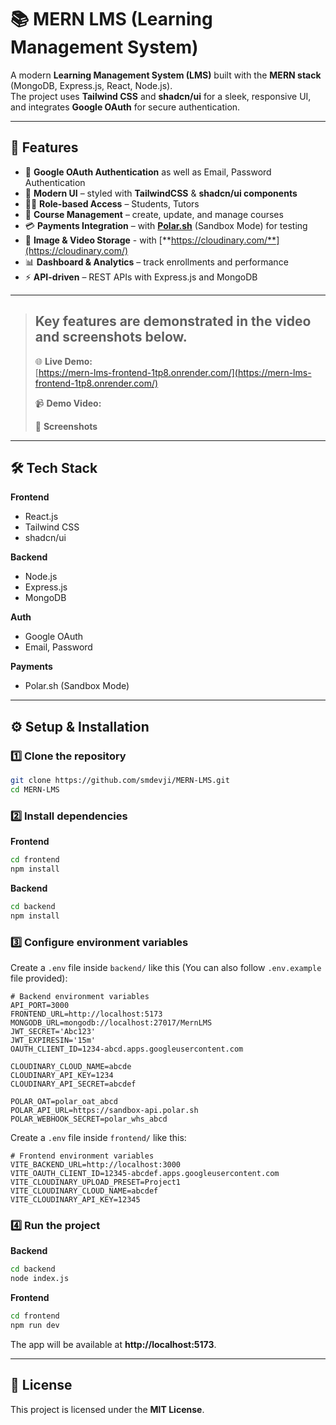 # 📚 MERN LMS (Learning Management System)

A modern **Learning Management System (LMS)** built with the **MERN stack** (MongoDB, Express.js, React, Node.js).  
The project uses **Tailwind CSS** and **shadcn/ui** for a sleek, responsive UI, and integrates **Google OAuth** for secure authentication.  

---

## 🚀 Features
- 🔑 **Google OAuth Authentication** as well as Email, Password Authentication  
- 🎨 **Modern UI** – styled with **TailwindCSS** & **shadcn/ui components**  
- 👩‍🏫 **Role-based Access** – Students, Tutors  
- 📘 **Course Management** – create, update, and manage courses  
- 💳 **Payments Integration** – with [**Polar.sh**](https://polar.sh) (Sandbox Mode) for testing  
- 📸 **Image & Video Storage** - with [**https://cloudinary.com/**](https://cloudinary.com/)
- 📊 **Dashboard & Analytics** – track enrollments and performance  
- ⚡ **API-driven** – REST APIs with Express.js and MongoDB  
---


> ## Key features are demonstrated in the video and screenshots below.
> 🌐 **Live Demo:**  
> [https://mern-lms-frontend-1tp8.onrender.com/](https://mern-lms-frontend-1tp8.onrender.com/)
>
> 📹 **Demo Video:**  
>  
>  
>  
> 📸 **Screenshots**
>

---

## 🛠️ Tech Stack

**Frontend**  
- React.js  
- Tailwind CSS  
- shadcn/ui  

**Backend**  
- Node.js  
- Express.js  
- MongoDB  

**Auth**  
- Google OAuth  
- Email, Password  

**Payments**  
- Polar.sh (Sandbox Mode)

---

## ⚙️ Setup & Installation

### 1️⃣ Clone the repository
```bash
git clone https://github.com/smdevji/MERN-LMS.git
cd MERN-LMS
```

### 2️⃣ Install dependencies
**Frontend**
```bash
cd frontend
npm install
```

**Backend**
```bash
cd backend
npm install
```

### 3️⃣ Configure environment variables  
Create a `.env` file inside `backend/` like this (You can also follow `.env.example` file provided):  
```env
# Backend environment variables
API_PORT=3000
FRONTEND_URL=http://localhost:5173
MONGODB_URL=mongodb://localhost:27017/MernLMS
JWT_SECRET='Abc123'
JWT_EXPIRESIN='15m'
OAUTH_CLIENT_ID=1234-abcd.apps.googleusercontent.com

CLOUDINARY_CLOUD_NAME=abcde
CLOUDINARY_API_KEY=1234
CLOUDINARY_API_SECRET=abcdef

POLAR_OAT=polar_oat_abcd
POLAR_API_URL=https://sandbox-api.polar.sh
POLAR_WEBHOOK_SECRET=polar_whs_abcd
```

Create a `.env` file inside `frontend/` like this:  
```env
# Frontend environment variables
VITE_BACKEND_URL=http://localhost:3000
VITE_OAUTH_CLIENT_ID=12345-abcdef.apps.googleusercontent.com
VITE_CLOUDINARY_UPLOAD_PRESET=Project1
VITE_CLOUDINARY_CLOUD_NAME=abcdef
VITE_CLOUDINARY_API_KEY=12345
```

### 4️⃣ Run the project
**Backend**
```bash
cd backend
node index.js
```

**Frontend**
```bash
cd frontend
npm run dev
```

The app will be available at **http://localhost:5173**.



---

## 📜 License
This project is licensed under the **MIT License**.

